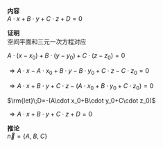 **内容**  
$A\cdot x+B\cdot y+C\cdot z+D=0$  
  
**证明**  
空间平面和三元一次方程对应  
  
$A\cdot(x-x_0)+B\cdot(y-y_0)+C\cdot(z-z_0)=0$  
  
$\Rightarrow A\cdot x-A\cdot x_0+B\cdot y-B\cdot y_0+C\cdot z-C\cdot z_0=0$  
  
$\Rightarrow A\cdot x+B\cdot y+C\cdot z-(A\cdot x_0+B\cdot y_0+C\cdot z_0)=0$  
  
$\rm{let}\;D=-(A\cdot x_0+B\cdot y_0+C\cdot z_0)$  
  
$\Rightarrow A\cdot x+B\cdot y+C\cdot z+D=0$  
  
**推论**  
$\vec n=\left\{A,\;B,\;C\right\}$  
